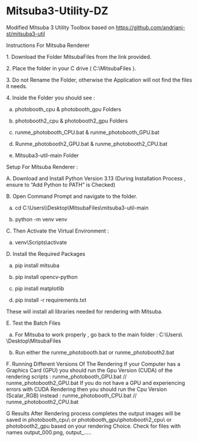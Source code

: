 # Mitsuba3-Utility-DZ

Modified Mitsuba 3 Utility Toolbox based on https://github.com/andriani-st/mitsuba3-util





Instructions For Mitsuba Renderer 

1\.	Download the Folder MitsubaFiles from the link provided.

2\.	Place the folder in your C drive ( C:\\MitsubaFiles ).

3\.	Do not Rename the Folder, otherwise the Application will not find the files it needs.

4\.	Inside the Folder you should see :

&nbsp;	a.	photobooth_cpu & photobooth_gpu Folders 

&nbsp;	b.	 photobooth2_cpu & photobooth2_gpu Folders 

&nbsp;	c.	 runme\_photobooth_CPU.bat & runme_photobooth_GPU.bat

&nbsp;	d.	 Runme\_photobooth2_GPU.bat & runme_photobooth2_CPU.bat

&nbsp;	e.	Mitsuba3-util-main Folder



Setup For Mitsuba Renderer : 

A.	Download and Install Python Version 3.13 (During Installation Process , ensure to “Add Python to PATH” is Checked)



B.	Open Command Prompt and navigate to the folder.

&nbsp;	a.	cd C:\\Users\\<YourUsername>\\Desktop\\MitsubaFiles\\mitsuba3-util-main

&nbsp;	b.	python -m venv venv



C.	Then Activate the Virtual Environment : 

&nbsp;	a.	venv\\Scripts\\activate



D.	Install the Required Packages 

&nbsp;	a.	pip install mitsuba

&nbsp;	b.	pip install opencv-python

&nbsp;	c.	pip install matplotlib

&nbsp;	d.	pip install -r requirements.txt

These will install all libraries needed for rendering with Mitsuba.



E.	Test the Batch Files

&nbsp;	a.	For Mitsuba to work properly , go back to the main folder : C:\\Users\\ <YourUsername>\\Desktop\\MitsubaFiles

&nbsp;	b.	Run either the runme\_photobooth.bat or runme\_photobooth2.bat

F. Running Different Versions Of The Rendering
	If your Computer has a Graphics Card (GPU) you should run the Gpu Version (CUDA) of the rendering scripts :	runme_photobooth_GPU.bat // runme_photobooth2_GPU.bat
	If you do not have a GPU and experiencing errors with CUDA Rendering then you should run the Cpu Version (Scalar_RGB) instead : runme_photobooth_CPU.bat // runme_photobooth2_CPU.bat

G Results
	After Rendering process completes the output images will be saved in photobooth_cpu\ or photobooth_gpu\photobooth2_cpu\ or photobooth2_gpu based on your rendering Choice. 
	Check for files with names output_000.png, output_.....



